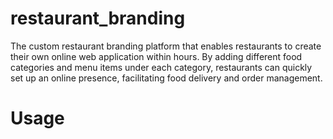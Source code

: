 # restaurant_branding
The custom restaurant branding platform that enables restaurants to create their own online web application within hours. By adding different food categories and menu items under each category, restaurants can quickly set up an online presence, facilitating food delivery and order management. 


# Usage 
